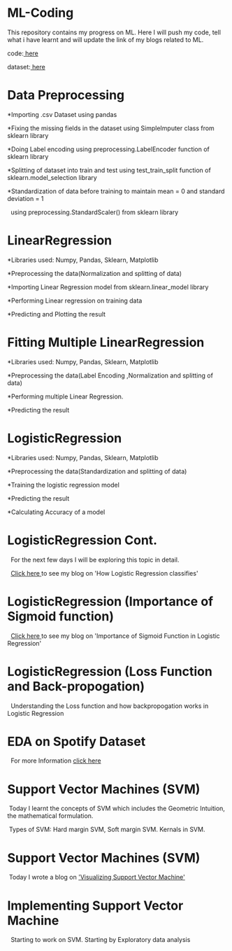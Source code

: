 # ML-Coding
This repository contains my progress on ML. Here I will push my code, tell what i have learnt and will update the link of my blogs related to ML.

 code:[ here](https://github.com/adityatiwari18/100-Days-Of-ML-Code/blob/master/Code)
 
 dataset:[ here ](https://github.com/adityatiwari18/100-Days-Of-ML-Code/tree/master/Datasets)

# Data Preprocessing

*Importing .csv Dataset using pandas

*Fixing the missing fields in the dataset using SimpleImputer class from sklearn library

*Doing Label encoding using preprocessing.LabelEncoder function of sklearn library

*Splitting of dataset into train and test using test_train_split function of sklearn.model_selection library

*Standardization of data before training to maintain mean = 0 and standard deviation = 1

&nbsp; using preprocessing.StandardScaler() from sklearn library

# LinearRegression

*Libraries used: Numpy, Pandas, Sklearn, Matplotlib

*Preprocessing the data(Normalization and splitting of data)

*Importing Linear Regression model from sklearn.linear_model library

*Performing Linear regression on training data

*Predicting and Plotting the result

# Fitting Multiple LinearRegression

*Libraries used: Numpy, Pandas, Sklearn, Matplotlib

*Preprocessing the data(Label Encoding ,Normalization and splitting of data)

*Performing multiple Linear Regression.

*Predicting the result

# LogisticRegression 

*Libraries used: Numpy, Pandas, Sklearn, Matplotlib

*Preprocessing the data(Standardization and splitting of data)

*Training the logistic regression model

*Predicting the result

*Calculating Accuracy of a model

# LogisticRegression Cont.

&nbsp; For the next few days I will be exploring this topic in detail.

&nbsp; [ Click here ](https://medium.com/@tiwari.adityacool/how-logistic-regression-classifies-cd4b02ed9554)to see my blog on 'How Logistic Regression classifies'

# LogisticRegression (Importance of Sigmoid function)

&nbsp; [ Click here ](https://medium.com/@tiwari.adityacool/importance-of-sigmoid-function-in-logistic-regression-be092cb76070?sk=16ce86f5b6f3a7ae9615f0d163c130ed)to see my blog on 'Importance of Sigmoid Function in Logistic Regression'

# LogisticRegression (Loss Function and Back-propogation)

&nbsp; Understanding the Loss function and how backpropogation works in Logistic Regression

# EDA on Spotify Dataset

&nbsp; For more Information [click here](https://github.com/adityatiwari18/EDA-On-Spotify-Top-50-Songs)

# Support Vector Machines (SVM)

&nbsp;Today I learnt the concepts of SVM which includes the Geometric Intuition, the mathematical formulation.

&nbsp;Types of SVM: Hard margin SVM, Soft margin SVM. Kernals in SVM.

# Support Vector Machines (SVM)

&nbsp;Today I wrote a blog on ['Visualizing Support Vector Machine'](https://medium.com/@tiwari.adityacool/visualizing-support-vector-machine-svm-520ad433a54b?sk=01a8b38b1626503711b9edd2de7f0d81) 

# Implementing Support Vector Machine

&nbsp; Starting to work on SVM. Starting by Exploratory data analysis


